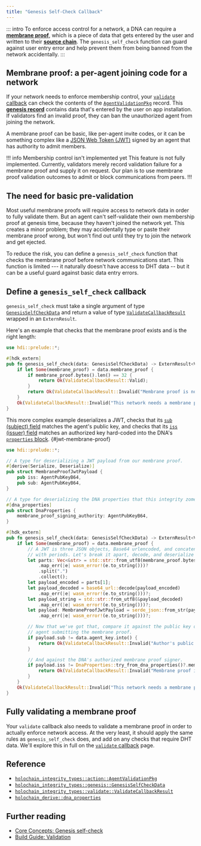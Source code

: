 ```yaml
---
title: "Genesis Self-Check Callback"
---
```


::: intro
To enforce access control for a network, a DNA can require a [**membrane proof**](/concepts/3_source_chain/#source-chain-your-own-data-store), which is a piece of data that gets entered by the user and written to their [**source chain**](/concepts/3_source_chain/). The `genesis_self_check` function can guard against user entry error and help prevent them from being banned from the network accidentally.
:::

## Membrane proof: a per-agent joining code for a network

If your network needs to enforce membership control, your [`validate` callback](/build/validate-callback/) can check the contents of the [`AgentValidationPkg`](https://docs.rs/holochain_integrity_types/latest/holochain_integrity_types/action/enum.Action.html#variant.AgentValidationPkg) record. This [**genesis record**](/resources/glossary/#genesis-records) contains data that's entered by the user on app installation. If validators find an invalid proof, they can ban the unauthorized agent from joining the network.

A membrane proof can be basic, like per-agent invite codes, or it can be something complex like a [JSON Web Token (JWT)](https://jwt.io/) signed by an agent that has authority to admit members.

!!! info Membership control isn't implemented yet
This feature is not fully implemented. Currently, validators merely record validation failure for a membrane proof and supply it on request. Our plan is to use membrane proof validation outcomes to admit or block communications from peers.
!!!

## The need for basic pre-validation

Most useful membrane proofs will require access to network data in order to fully validate them. But an agent can't self-validate their own membership proof at genesis time, because they haven't joined the network yet. This creates a minor problem; they may accidentally type or paste their membrane proof wrong, but won't find out until they try to join the network and get ejected.

To reduce the risk, you can define a `genesis_self_check` function that checks the membrane proof before network communications start. This function is limited --- it naturally doesn't have access to DHT data -- but it can be a useful guard against basic data entry errors.

## Define a `genesis_self_check` callback

`genesis_self_check` must take a single argument of type [`GenesisSelfCheckData`](https://docs.rs/hdi/latest/hdi/prelude/type.GenesisSelfCheckData.html) and return a value of type [`ValidateCallbackResult`](https://docs.rs/hdi/latest/hdi/prelude/enum.ValidateCallbackResult.html) wrapped in an `ExternResult`.

Here's an example that checks that the membrane proof exists and is the right length:

```rust
use hdi::prelude::*;

#[hdk_extern]
pub fn genesis_self_check(data: GenesisSelfCheckData) -> ExternResult<ValidateCallbackResult> {
    if let Some(membrane_proof) = data.membrane_proof {
        if membrane_proof.bytes().len() == 32 {
            return Ok(ValidateCallbackResult::Valid);
        }
        return Ok(ValidateCallbackResult::Invalid("Membrane proof is not the right length. Please check it and enter it again.".into()));
    }
    Ok(ValidateCallbackResult::Invalid("This network needs a membrane proof to join.".into()))
}
```

This more complex example deserializes a JWT, checks that its [`sub` (subject) field](https://datatracker.ietf.org/doc/html/rfc7519#section-4.1.2) matches the agent's public key, and checks that its [`iss` (issuer) field](https://datatracker.ietf.org/doc/html/rfc7519#section-4.1.1) matches an authorized key hard-coded into the DNA's [`properties` block](/build/dnas/#properties). {#jwt-membrane-proof}

```rust
use hdi::prelude::*;

// A type for deserializing a JWT payload from our membrane proof.
#[derive(Serialize, Deserialize)]
pub struct MembraneProofJwtPayload {
    pub iss: AgentPubKeyB64,
    pub sub: AgentPubKeyB64,
}

// A type for deserializing the DNA properties that this integrity zome needs.
#[dna_properties]
pub struct DnaProperties {
    membrane_proof_signing_authority: AgentPubKeyB64,
}

#[hdk_extern]
pub fn genesis_self_check(data: GenesisSelfCheckData) -> ExternResult<ValidateCallbackResult> {
    if let Some(membrane_proof) = data.membrane_proof {
        // A JWT is three JSON objects, Base64 urlencoded, and concatenated
        // with periods. Let's break it apart, decode, and deserialize it.
        let parts: Vec<&str> = std::str::from_utf8(membrane_proof.bytes())
            .map_err(|e| wasm_error!(e.to_string()))?
            .split(".")
            .collect();
        let payload_encoded = parts[1];
        let payload_decoded = base64_url::decode(payload_encoded)
            .map_err(|e| wasm_error!(e.to_string()))?;
        let payload_string = std::str::from_utf8(&payload_decoded)
            .map_err(|e| wasm_error!(e.to_string()))?;
        let payload: MembraneProofJwtPayload = serde_json::from_str(payload_string)
            .map_err(|e| wasm_error!(e.to_string()))?;

        // Now that we've got that, compare it against the public key of the
        // agent submitting the membrane proof.
        if payload.sub != data.agent_key.into() {
            return Ok(ValidateCallbackResult::Invalid("Author's public key doesn't match membrane proof".into()));
        }

        // And against the DNA's authorized membrane proof signer.
        if payload.iss != DnaProperties::try_from_dna_properties()?.membrane_proof_signing_authority {
            return Ok(ValidateCallbackResult::Invalid("Membrane proof issuer is unrecognized".into()));
        }
    }
    Ok(ValidateCallbackResult::Invalid("This network needs a membrane proof to join.".into()))
}
```

## Fully validating a membrane proof

Your `validate` callback also needs to validate a membrane proof in order to actually enforce network access. At the very least, it should apply the same rules as `genesis_self_check` does, and add on any checks that require DHT data. We'll explore this in full on the [`validate` callback](/build/validate-callback/#validate-agent-joining) page.

## Reference

* [`holochain_integrity_types::action::AgentValidationPkg`](https://docs.rs/holochain_integrity_types/latest/holochain_integrity_types/action/enum.Action.html#variant.AgentValidationPkg)
* [`holochain_integrity_types::genesis::GenesisSelfCheckData`](https://docs.rs/holochain_integrity_types/latest/holochain_integrity_types/genesis/type.GenesisSelfCheckData.html)
* [`holochain_integrity_types::validate::ValidateCallbackResult`](https://docs.rs/holochain_integrity_types/latest/holochain_integrity_types/genesis/type.GenesisSelfCheckData.html)
* [`holochain_derive::dna_properties`](https://docs.rs/hdk_derive/latest/hdk_derive/attr.dna_properties.html)

## Further reading

* [Core Concepts: Genesis self-check](/concepts/7_validation/#genesis-self-check)
* [Build Guide: Validation](/build/validation/)